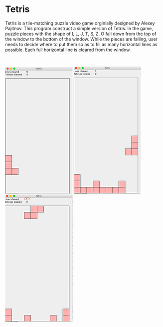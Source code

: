 # Tetris

Tetris is a tile-matching puzzle video game orginially designed by Alexey Pajitnov. This program construct a simple version of Tetris. In the game, puzzle pieces with the shape of I, L, J, T, S, Z, O fall down from the top of the window to the bottom of the window. While the pieces are falling, user needs to decide where to put them so as to fill as many horizontal lines as possible. Each full horizontal line is cleared from the window.

<br>

  ![start](misc/start.png)       ![play](misc/play.png)     ![clear](misc/clear.png)
